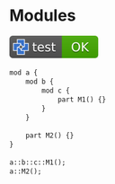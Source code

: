 # Modules

[![test](.test/builtin_modules.svg)](.test/builtin_modules.log)

```µcad,builtin_modules
mod a {
    mod b {
        mod c {
            part M1() {}
        }
    }

    part M2() {}
}

a::b::c::M1();
a::M2();
```
